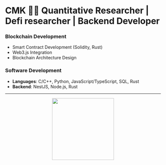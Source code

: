# CMK 👨‍💻 Quantitative Researcher | Defi researcher | Backend Developer

### Blockchain Development
- Smart Contract Development (Solidity, Rust)
- Web3.js Integration
- Blockchain Architecture Design

### Software Development
- **Languages**: C/C++, Python, JavaScript/TypeScript, SQL, Rust
- **Backend**: NestJS, Node.js, Rust

---

<div align="center">
 <img height="200em" src="https://github-readme-stats.vercel.app/api?username=CMK-13&show_icons=true&theme=dark&count_private=true&hide_border=true"/>
</div>
